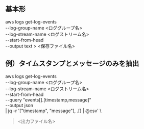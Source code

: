 ## 基本形
aws logs get-log-events \
  --log-group-name <ロググループ名> \
  --log-stream-name <ログストリーム名> \
  --start-from-head \
  --output text > <保存ファイル名>

## 例）タイムスタンプとメッセージのみを抽出
aws logs get-log-events \
  --log-group-name <ロググループ名> \
  --log-stream-name <ログストリーム名> \
  --start-from-head \
  --query "events[].[timestamp,message]" \
  --output json \
| jq -r '["timestamp", "message"], .[] | @csv' \
> <出力ファイル名>
